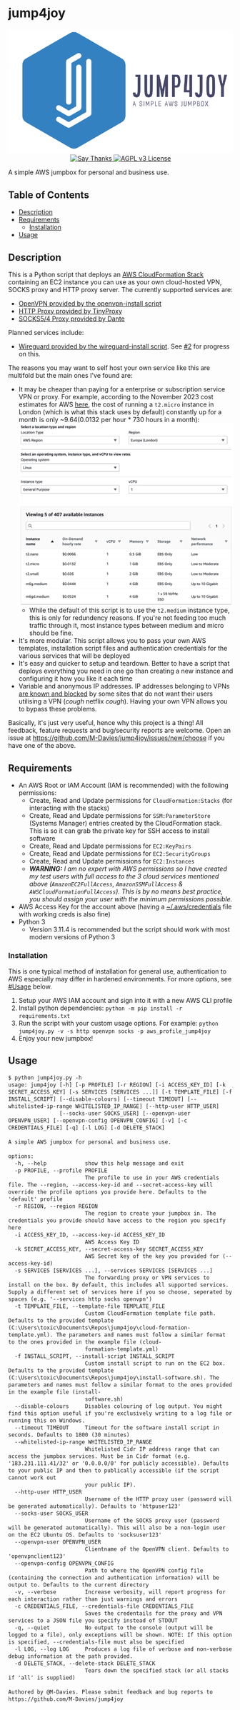 # jump4joy

<p align="center">
    <a href="https://github.com/M-Davies/jump4joy">
        <img alt="Logo Banner" src="https://raw.githubusercontent.com/M-Davies/jump4joy/master/logo.png"/>
    </a>
    <br/>
    <a href="https://saythanks.io/to/M-Davies">
        <img alt="Say Thanks" src="https://img.shields.io/badge/Say%20Thanks-!-1EAEDB.svg"/>
    </a>
    <a href="https://github.com/M-Davies/jump4joy/blob/master/LICENSE">
        <img alt="AGPL v3 License" src="https://img.shields.io/github/license/M-Davies/jump4joy.svg"/>
    </a>
</p>

A simple AWS jumpbox for personal and business use.

## Table of Contents

- [Description](#Description)
- [Requirements](#Requirements)
    - [Installation](#Installation)
- [Usage](#Usage)

## Description

This is a Python script that deploys an [AWS CloudFormation Stack](https://docs.aws.amazon.com/AWSCloudFormation/latest/UserGuide/stacks.html) containing an EC2 instance you can use as your own cloud-hosted VPN, SOCKS proxy and HTTP proxy server. The currently supported services are:

- [OpenVPN provided by the openvpn-install script](https://github.com/angristan/openvpn-install)
- [HTTP Proxy provided by TinyProxy](https://tinyproxy.github.io/)
- [SOCKS5/4 Proxy provided by Dante](https://www.inet.no/dante/)

Planned services include:

- [Wireguard provided by the wireguard-install script](https://github.com/angristan/wireguard-install). See [#2](https://github.com/M-Davies/jump4joy/issues/2) for progress on this.

The reasons you may want to self host your own service like this are multifold but the main ones I've found are:

- It may be cheaper than paying for a enterprise or subscription service VPN or proxy. For example, according to the November 2023 cost estimates for AWS [here](https://aws.amazon.com/ec2/pricing/on-demand/), the cost of running a `t2.micro` instance in London (which is what this stack uses by default) constantly up for a month is only ~$9.64 ($0.0132 per hour * 730 hours in a month):
![Costs matrix](costs.png)
    - While the default of this script is to use the `t2.medium` instance type, this is only for redundency reasons. If you're not feeding too much traffic through it, most instance types between medium and micro should be fine.
- It's more modular. This script allows you to pass your own AWS templates, installation script files and authentication credentials for the various services that will be deployed
- It's easy and quicker to setup and teardown. Better to have a script that deploys everything you need in one go than creating a new instance and configuring it how you like it each time
- Variable and anonymous IP addresses. IP addresses belonging to VPNs [are known and blocked](https://cybernews.com/how-to-use-vpn/bypass-vpn-blocks/#types-of-vpn-blocks) by some sites that do not want their users utilising a VPN (*cough* netflix *cough*). Having your own VPN allows you to bypass these problems.

Basically, it's just very useful, hence why this project is a thing! All feedback, feature requests and bug/security reports are welcome. Open an issue at https://github.com/M-Davies/jump4joy/issues/new/choose if you have one of the above.

## Requirements

- An AWS Root or IAM Account (IAM is recommended) with the following permissions:
    - Create, Read and Update permissions for `CloudFormation:Stacks` (for interacting with the stacks)
    - Create, Read and Update permissions for `SSM:ParameterStore` (Systems Manager) entries created by the CloudFormation stack. This is so it can grab the private key for SSH access to install software
    - Create, Read and Update permissions for `EC2:KeyPairs`
    - Create, Read and Update permissions for `EC2:SecurityGroups`
    - Create, Read and Update permissions for `EC2:Instances`
    - ***WARNING:** I am no expert with AWS permissions so I have created my test users with full access to the 3 cloud services mentioned above (`AmazonEC2FullAccess`, `AmazonSSMFullAccess` & `AWSCloudFormationFullAccess`). This is by no means best practice, you should assign your user with the minimum permissions possible.*
- AWS Access Key for the account above (having a [~/.aws/credentials](https://docs.aws.amazon.com/cli/latest/userguide/cli-chap-configure.html) file with working creds is also fine)
- Python 3
    - Version 3.11.4 is recommended but the script should work with most modern versions of Python 3

### Installation

This is one typical method of installation for general use, authentication to AWS especially may differ in hardened environments. For more options, see [#Usage](#Usage) below.

1. Setup your AWS IAM account and sign into it with a new AWS CLI profile
2. Install python dependencies: `python -m pip install -r requirements.txt`
3. Run the script with your custom usage options. For example: `python jump4joy.py -v -s http openvpn socks -p aws_profile_jump4joy`
4. Enjoy your new jumpbox!

## Usage

```
$ python jump4joy.py -h
usage: jump4joy [-h] [-p PROFILE] [-r REGION] [-i ACCESS_KEY_ID] [-k SECRET_ACCESS_KEY] [-s SERVICES [SERVICES ...]] [-t TEMPLATE_FILE] [-f INSTALL_SCRIPT] [--disable-colours] [--timeout TIMEOUT] [--whitelisted-ip-range WHITELISTED_IP_RANGE] [--http-user HTTP_USER]
                [--socks-user SOCKS_USER] [--openvpn-user OPENVPN_USER] [--openvpn-config OPENVPN_CONFIG] [-v] [-c CREDENTIALS_FILE] [-q] [-l LOG] [-d DELETE_STACK]

A simple AWS jumpbox for personal and business use.

options:
  -h, --help            show this help message and exit
  -p PROFILE, --profile PROFILE
                        The profile to use in your AWS credentials file. The --region, --access-key-id and --secret-access-key will override the profile options you provide here. Defaults to the 'default' profile
  -r REGION, --region REGION
                        The region to create your jumpbox in. The credentials you provide should have access to the region you specify here
  -i ACCESS_KEY_ID, --access-key-id ACCESS_KEY_ID
                        AWS Access Key ID
  -k SECRET_ACCESS_KEY, --secret-access-key SECRET_ACCESS_KEY
                        AWS Secret key of the key you provided for (--access-key-id)
  -s SERVICES [SERVICES ...], --services SERVICES [SERVICES ...]
                        The forwarding proxy or VPN services to install on the box. By default, this includes all supported services. Supply a different set of services here if you so choose, seperated by spaces (e.g. '--services http socks openvpn')
  -t TEMPLATE_FILE, --template-file TEMPLATE_FILE
                        Custom CloudFormation template file path. Defaults to the provided template (C:\Users\toxic\Documents\Repos\jump4joy\cloud-formation-template.yml). The parameters and names must follow a similar format to the ones provided in the example file (cloud-
                        formation-template.yml)
  -f INSTALL_SCRIPT, --install-script INSTALL_SCRIPT
                        Custom install script to run on the EC2 box. Defaults to the provided template (C:\Users\toxic\Documents\Repos\jump4joy\install-software.sh). The parameters and names must follow a similar format to the ones provided in the example file (install-
                        software.sh)
  --disable-colours     Disables colouring of log output. You might find this option useful if you're exclusively writing to a log file or running this on Windows.
  --timeout TIMEOUT     Timeout for the software install script in seconds. Defaults to 1800 (30 minutes)
  --whitelisted-ip-range WHITELISTED_IP_RANGE
                        Whitelisted Cidr IP address range that can access the jumpbox services. Must be in Cidr format (e.g. '183.231.111.41/32' or '0.0.0.0/0' for publicly accessible). Defaults to your public IP and then to publically accessible (if the script cannot work out
                        your public IP).
  --http-user HTTP_USER
                        Username of the HTTP proxy user (password will be generated automatically). Defaults to 'httpuser123'
  --socks-user SOCKS_USER
                        Username of the SOCKS proxy user (password will be generated automatically). This will also be a non-login user on the EC2 Ubuntu OS. Defaults to 'socksuser123'
  --openvpn-user OPENVPN_USER
                        Clientname of the OpenVPN client. Defaults to 'openvpnclient123'
  --openvpn-config OPENVPN_CONFIG
                        Path to where the OpenVPN config file (containing the connection and authentication information) will be output to. Defaults to the current directory
  -v, --verbose         Increase verbosity, will report progress for each interaction rather than just warnings and errors
  -c CREDENTIALS_FILE, --credentials-file CREDENTIALS_FILE
                        Saves the credentails for the proxy and VPN services to a JSON file you specify instead of STDOUT
  -q, --quiet           No output to the console (output will be logged to a file), only exceptions will be shown. NOTE: If this option is specified, --credentials-file must also be specified
  -l LOG, --log LOG     Produces a log file of verbose and non-verbose debug information at the path provided.
  -d DELETE_STACK, --delete-stack DELETE_STACK
                        Tears down the specified stack (or all stacks if 'all' is supplied)

Authored by @M-Davies. Please submit feedback and bug reports to https://github.com/M-Davies/jump4joy
```



